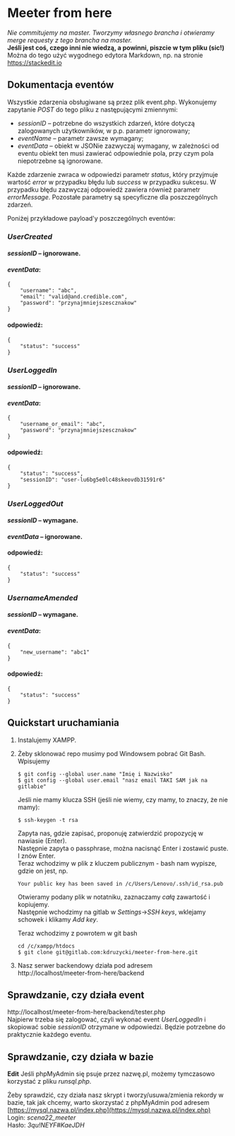 


# Meeter from here

*Nie commitujemy na master. Tworzymy własnego brancha i otwieramy merge requesty z tego brancha na master.*  
**Jeśli jest coś, czego inni nie wiedzą, a powinni, piszcie w tym pliku (sic!)**
Można do tego użyć wygodnego edytora Markdown, np. na stronie https://stackedit.io

## Dokumentacja eventów

Wszystkie zdarzenia obsługiwane są przez plik event.php. Wykonujemy zapytanie *POST* do tego pliku z następującymi zmiennymi:

 - *sessionID* – potrzebne do wszystkich zdarzeń, które dotyczą zalogowanych użytkowników, w p.p. parametr ignorowany;
 - *eventName* – parametr zawsze wymagany;
 - *eventData* – obiekt w JSONie zazwyczaj wymagany,
w zależności od eventu obiekt ten musi zawierać odpowiednie pola, przy czym pola niepotrzebne są ignorowane.

Każde zdarzenie zwraca w odpowiedzi parametr *status*, który przyjmuje wartość *error* w przypadku błędu lub *success* w przypadku sukcesu. W przypadku błędu zazwyczaj odpowiedź zawiera również parametr *errorMessage*. Pozostałe parametry są specyficzne dla poszczególnych zdarzeń.

Poniżej przykładowe payload'y poszczególnych eventów:
### *UserCreated*
#### *sessionID* – ignorowane.
#### *eventData*:
    {
	    "username": "abc",
	    "email": "valid@and.credible.com",
	    "password": "przynajmniejszescznakow"
    }
#### odpowiedź:
    {
	    "status": "success"
    }
### *UserLoggedIn*
#### *sessionID* – ignorowane.
#### *eventData*:
    {
	    "username_or_email": "abc",
	    "password": "przynajmniejszescznakow"
    }
#### odpowiedź:
    {
	    "status": "success",
	    "sessionID": "user-lu6bg5e0lc48skeovdb31591r6"
    }
### *UserLoggedOut*
#### *sessionID* – wymagane.
#### *eventData* – ignorowane.
#### odpowiedź:
    {
	    "status": "success"
    }
### *UsernameAmended*
#### *sessionID* – wymagane.
#### *eventData*:
    {
	    "new_username": "abc1"
    }
#### odpowiedź:
    {
	    "status": "success"
    }
## Quickstart uruchamiania

1. Instalujemy XAMPP.

2. Żeby sklonować repo musimy pod Windowsem pobrać Git Bash. Wpisujemy
		  
	   $ git config --global user.name "Imię i Nazwisko"
	   $ git config --global user.email "nasz email TAKI SAM jak na gitlabie"

	Jeśli nie mamy klucza SSH (jeśli nie wiemy, czy mamy, to znaczy, że nie mamy):

	   $ ssh-keygen -t rsa
	Zapyta nas, gdzie zapisać, proponuję zatwierdzić propozycję w nawiasie (Enter).  
Następnie zapyta o passphrase, można nacisnąć Enter i zostawić puste. I znów Enter.  
Teraz wchodzimy w plik z kluczem publicznym - bash nam wypisze, gdzie on jest, np.
		
	   Your public key has been saved in /c/Users/Lenovo/.ssh/id_rsa.pub
	Otwieramy podany plik w notatniku, zaznaczamy _całą_ zawartość i kopiujemy.  
Następnie wchodzimy na gitlab w _Settings_->_SSH keys_, wklejamy schowek i klikamy _Add key_.

	Teraz wchodzimy z powrotem w git bash

	   cd /c/xampp/htdocs
	   $ git clone git@gitlab.com:kdruzycki/meeter-from-here.git

3. Nasz serwer backendowy działa pod adresem  
http://localhost/meeter-from-here/backend

## Sprawdzanie, czy działa event
http://localhost/meeter-from-here/backend/tester.php  
Najpierw trzeba się zalogować, czyli wykonać event *UserLoggedIn* i skopiować sobie *sessionID* otrzymane w odpowiedzi. Będzie potrzebne do praktycznie każdego eventu.

## Sprawdzanie, czy działa w bazie
**Edit** Jeśli phpMyAdmin się psuje przez nazwę.pl, możemy tymczasowo korzystać z pliku _runsql.php_.

Żeby sprawdzić, czy działa nasz skrypt i tworzy/usuwa/zmienia rekordy w bazie, tak jak chcemy, warto skorzystać z phpMyAdmin pod adresem  
[https://mysql.nazwa.pl/index.php](https://mysql.nazwa.pl/index.php)  
Login: _scena22_meeter_  
Hasło: _3qu!NEYF#KaeJDH_  